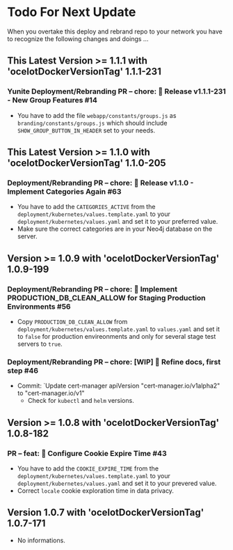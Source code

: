 # Todo For Next Update

When you overtake this deploy and rebrand repo to your network you have to recognize the following changes and doings …

## This Latest Version >= 1.1.1 with 'ocelotDockerVersionTag' 1.1.1-231

### Yunite Deployment/Rebranding PR –  chore: 🍰 Release v1.1.1-231 - New Group Features #14

- You have to add the file `webapp/constants/groups.js` as `branding/constants/groups.js` which should include `SHOW_GROUP_BUTTON_IN_HEADER` set to your needs.

## This Latest Version >= 1.1.0 with 'ocelotDockerVersionTag' 1.1.0-205

### Deployment/Rebranding PR –  chore: 🍰 Release v1.1.0 - Implement Categories Again #63

- You have to add the `CATEGORIES_ACTIVE` from the `deployment/kubernetes/values.template.yaml` to your `deployment/kubernetes/values.yaml` and set it to your preferred value.
- Make sure the correct categories are in your Neo4j database on the server.

## Version >= 1.0.9 with 'ocelotDockerVersionTag' 1.0.9-199

### Deployment/Rebranding PR – chore: 🍰 Implement PRODUCTION_DB_CLEAN_ALLOW for Staging Production Environments #56

- Copy `PRODUCTION_DB_CLEAN_ALLOW` from `deployment/kubernetes/values.template.yaml` to `values.yaml` and set it to `false` for production envireonments and only for several stage test servers to `true`.

### Deployment/Rebranding PR – chore: [WIP] 🍰 Refine docs, first step #46

- Commit: `Update cert-manager apiVersion "cert-manager.io/v1alpha2" to "cert-manager.io/v1"
  - Check for `kubectl` and `helm` versions.

## Version >= 1.0.8 with 'ocelotDockerVersionTag' 1.0.8-182

### PR – feat: 🍰 Configure Cookie Expire Time #43

- You have to add the `COOKIE_EXPIRE_TIME` from the `deployment/kubernetes/values.template.yaml` to your `deployment/kubernetes/values.yaml` and set it to your prevered value.
- Correct `locale` cookie exploration time in data privacy.

## Version 1.0.7 with 'ocelotDockerVersionTag' 1.0.7-171

- No informations.
